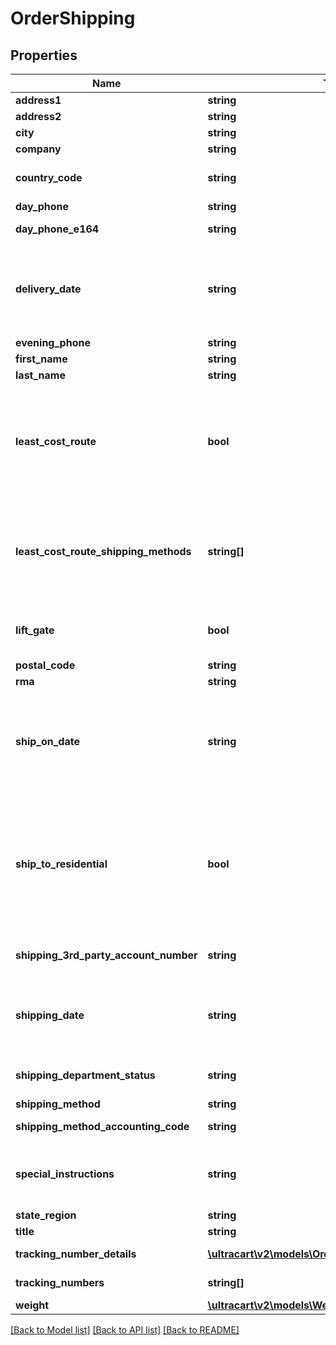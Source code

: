 # OrderShipping

## Properties
Name | Type | Description | Notes
------------ | ------------- | ------------- | -------------
**address1** | **string** | Address line 1 | [optional] 
**address2** | **string** | Address line 2 | [optional] 
**city** | **string** | City | [optional] 
**company** | **string** | Company | [optional] 
**country_code** | **string** | ISO-3166 two letter country code | [optional] 
**day_phone** | **string** | Day time phone | [optional] 
**day_phone_e164** | **string** | Day time phone (E164 format) | [optional] 
**delivery_date** | **string** | Date the customer is requesting delivery on.  Typically used for perishable product delivery. | [optional] 
**evening_phone** | **string** | Evening phone | [optional] 
**first_name** | **string** | First name | [optional] 
**last_name** | **string** | Last name | [optional] 
**least_cost_route** | **bool** | If true, instructs UltraCart to apply the cheapest shipping method to this order.  Used only for channel partner order inserts. | [optional] 
**least_cost_route_shipping_methods** | **string[]** | List of shipping methods to consider if least_code_route is true. Used only for channel parter order inserts. | [optional] 
**lift_gate** | **bool** | Lift gate requested (LTL shipping methods only) | [optional] 
**postal_code** | **string** | Postal code | [optional] 
**rma** | **string** | RMA number | [optional] 
**ship_on_date** | **string** | Date the customer is requesting that the order ship on.  Typically used for perishable product delivery. | [optional] 
**ship_to_residential** | **bool** | True if the shipping address is residential.  Effects the methods that are available to the customer as well as the price of the shipping method. | [optional] 
**shipping_3rd_party_account_number** | **string** | Shipping 3rd party account number | [optional] 
**shipping_date** | **string** | Date/time the order shipped on.  This date is set once the first shipment is sent to the customer. | [optional] 
**shipping_department_status** | **string** | Shipping department status | [optional] 
**shipping_method** | **string** | Shipping method | [optional] 
**shipping_method_accounting_code** | **string** | Shipping method accounting code | [optional] 
**special_instructions** | **string** | Special instructions from the customer regarding shipping | [optional] 
**state_region** | **string** | State | [optional] 
**title** | **string** | Title | [optional] 
**tracking_number_details** | [**\ultracart\v2\models\OrderTrackingNumberDetails[]**](OrderTrackingNumberDetails.md) | Tracking number details | [optional] 
**tracking_numbers** | **string[]** | Tracking numbers | [optional] 
**weight** | [**\ultracart\v2\models\Weight**](Weight.md) |  | [optional] 

[[Back to Model list]](../README.md#documentation-for-models) [[Back to API list]](../README.md#documentation-for-api-endpoints) [[Back to README]](../README.md)


